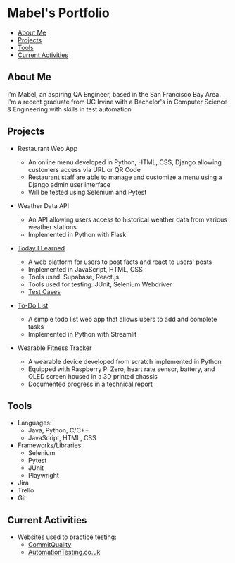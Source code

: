 # Mabel's Portfolio

- [About Me](#about-me)
- [Projects](#projects)
- [Tools](#tools)
- [Current Activities](#current-activities)

## About Me

I'm Mabel, an aspiring QA Engineer, based in the San Francisco Bay Area. I'm a recent graduate from UC Irvine with a Bachelor's in Computer Science & Engineering with skills in test automation.

## Projects

- Restaurant Web App
  - An online menu developed in Python, HTML, CSS, Django allowing customers access via URL or QR Code
  - Restaurant staff are able to manage and customize a menu using a Django admin user interface
  - Will be tested using Selenium and Pytest

- Weather Data API
  - An API allowing users access to historical weather data from various weather stations
  - Implemented in Python with Flask

- [Today I Learned](https://til-jade.vercel.app/)
  - A web platform for users to post facts and react to users' posts
  - Implemented in JavaScript, HTML, CSS
  - Tools used: Supabase, React.js
  - Tools used for testing: JUnit, Selenium Webdriver
  - [Test Cases](https://github.com/book-end/TIL-App-Tests)

- [To-Do List](https://todolist-app.streamlit.app/)
  - A simple todo list web app that allows users to add and complete tasks
  - Implemented in Python with Streamlit

- Wearable Fitness Tracker
  - A wearable device developed from scratch implemented in Python
  - Equipped with Raspberry Pi Zero, heart rate sensor, battery, and OLED screen housed in a 3D printed chassis
  - Documented progress in a technical report

## Tools

- Languages:
  - Java, Python, C/C++
  - JavaScript, HTML, CSS
- Frameworks/Libraries:
  - Selenium
  - Pytest
  - JUnit
  - Playwright
- Jira
- Trello
- Git

## Current Activities

- Websites used to practice testing:
  - [CommitQuality](https://commitquality.com/)
  - [AutomationTesting.co.uk](https://www.automationtesting.co.uk/index.html)
